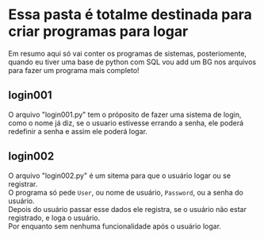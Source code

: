 # Essa pasta é totalme destinada para criar programas para logar

<p>Em resumo aqui só vai conter os programas de sistemas, posteriomente, quando eu tiver uma base de python com SQL vou
add um BG nos arquivos para fazer um programa mais completo!</p>

<div>
<h2>login001</h2>

<p>O arquivo "login001.py" tem o próposito de fazer uma sistema de login, 
como o nome já diz, se o usuario estivesse errando a senha, ele poderá redefinir a senha e assim ele poderá logar.</p>
</div>

<div>
<h2>login002</h2>

<p>O arquivo "login002.py" é um sitema para que o usuário logar ou se registrar.<br>
O programa só pede <code>User</code>, ou nome de usuário, <code>Password</code>, ou a senha do usuário.<br>
Depois do usuário passar esse dados ele registra, se o usuário não estar registrado, e loga o usuário.<br>
Por enquanto sem nenhuma funcionalidade após o usuário logar.</p>
</div>